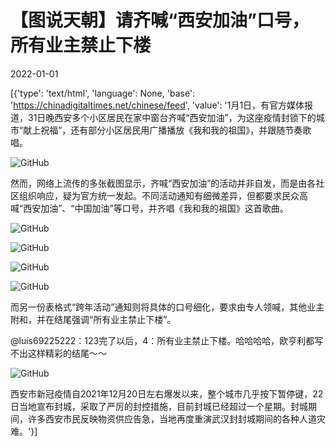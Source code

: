 # 【图说天朝】请齐喊“西安加油”口号，所有业主禁止下楼

2022-01-01

[{'type': 'text/html', 'language': None, 'base': 'https://chinadigitaltimes.net/chinese/feed', 'value': '1月1日，有官方媒体报道，31日晚西安多个小区居民在家中窗台齐喊“西安加油”，为这座疫情封锁下的城市“献上祝福”，还有部分小区居民用广播播放《我和我的祖国》，并跟随节奏歌唱。

![GitHub](https://chinadigitaltimes.net/chinese/files/2022/01/image-1641026295882.png)



然而，网络上流传的多张截图显示，齐喊“西安加油”的活动并非自发，而是由各社区组织响应，疑为官方统一发起。不同活动通知有细微差异，但都要求民众高喊“西安加油”、“中国加油”等口号，并齐唱《我和我的祖国》这首歌曲。

![GitHub](https://chinadigitaltimes.net/chinese/files/2022/01/image-1641026864065.png)

![GitHub](https://chinadigitaltimes.net/chinese/files/2022/01/image-1641027349241.png)

![GitHub](https://chinadigitaltimes.net/chinese/files/2022/01/image-1641027511969.png)

![GitHub](https://chinadigitaltimes.net/chinese/files/2022/01/image-1641027535099.png)

而另一份表格式“跨年活动”通知则将具体的口号细化，要求由专人领喊，其他业主附和，并在结尾强调“所有业主禁止下楼”。



@luis69225222：123完了以后，4：所有业主禁止下楼。哈哈哈哈，欧亨利都写不出这样精彩的结尾～～ 



![GitHub](https://chinadigitaltimes.net/chinese/files/2022/01/image-1641026018296.png)

西安市新冠疫情自2021年12月20日左右爆发以来，整个城市几乎按下暂停键，22日当地宣布封城，采取了严厉的封控措施，目前封城已经超过一个星期。封城期间，许多西安市民反映物资供应告急，当地再度重演武汉封封城期间的各种人道灾难。'}]